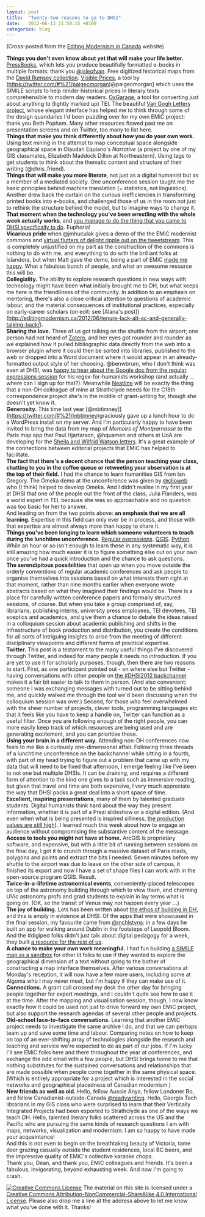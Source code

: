 ```yaml
---
layout: post
title:  "Twenty-two reasons to go to DHSI"
date:   2012-06-13 21:50:15 +0100
categories: blog
---
```


(Cross-posted from the [Editing Modernism in Canada](http://editingmodernism.ca/2012/06/twenty-two-reasons-to-go-to-dhsi/) website)

**Things you don't even know about yet that will make your life better.** [PressBooks](http://pressbooks.com/), which lets you produce beautifully formatted e-books in multiple formats: thank you [@isleofvan](https://twitter.com/isleofvan/status/210788123012120577). Free digitized historical maps from the [David Rumsey collection](http://www.davidrumsey.com/). [Visible Prices](http://www.paigemorgan.net/visibleprices/), a tool by (https://twitter.com/#%21/paigecmorgan)@paigecmorgan] which uses the SIMILE scripts to help render historical prices in literary texts comprehensible to modern day readers. [OxGarage](http://oxgarage.oucs.ox.ac.uk:8080/ege-webclient/), a tool for converting just about anything to (lightly marked up) TEI. The beautiful [Van Gogh Letters project](http://vangoghletters.org/), whose elegant interface has helped me to think through some of the design quandaries I'd been puzzling over for my own EMiC project: thank you Beth Popham. Many other resources flowed past me on presentation screens and on Twitter, too many to list here.<br />
**Things that make you think differently about how you do your own work.** Using text mining in the attempt to map conceptual space alongside geographical space in Olaudah Equiano's <em>Narrative</em> (a project by one of my GIS classmates, Elizabeth Maddock Dillon at Northeastern). Using tags to get students to think about the thematic content and structure of their writing (@chris_friend).<br />
**Things that will make you more literate**, not just as a digital humanist but as a member of a mediated society. One unconference session taught me the basic principles behind machine translation (= statistics, not linguistics). Another drew back the curtain on the curious inefficiencies in transforming printed books into e-books, and challenged those of us in the room not just to rethink the structure behind the model, but to imagine ways to change it.<br />
**That moment when the technology you've been wrestling with the whole week actually works**, and [you manage to do the thing that you came to DHSI specifically to do](https://twitter.com/a_e_lang/status/211144979312160768). Euphoria!<br />
**Vicarious pride** when @jmhuculak gives a demo of the the EMiC modernist commons and [virtual flutters of delight ripple out on the tweetstream](https://twitter.com/heatherfro/status/210527310045122561). This is completely unjustified on my part as the construction of the commons is nothing to do with me, and everything to do with the brilliant folks at Islandora, but when Matt gave the demo, being a part of EMiC [made me happy](https://twitter.com/a_e_lang/status/210528354842054656). What a fabulous bunch of people, and what an awesome resource this will be.<br />
**Collegiality.** The ability to explore research questions in new ways with technology might have been what initially brought me to DH, but what keeps me here is the friendliness of the community. In addition to an emphasis on mentoring, there's also a close critical attention to questions of academic labour, and the material consequences of institutional practices, especially on early-career scholars (on edit: see [Alana's post])(http://editingmodernism.ca/2012/06/tenure-lack-alt-ac-and-generally-talking-back/).<br />
**Sharing the love.** Three of us got talking on the shuttle from the airport; one person had not heard of [Zotero](http://www.zotero.org/), and her eyes got rounder and rounder as we explained how it pulled bibliographic data directly from the web into a browser plugin where it could then be sorted into libraries, published to the web or dropped into a Word document where it would appear in an already-formatted output style of her choosing. @benwbrum, who I don't think was even at DHSI, was [happy to hear about the Google doc from the regular expressions session](https://twitter.com/benwbrum/status/210117034741211136) for his regex-for-humanists workshop (and actually ... where can I sign up for that?). Meanwhile [Neatline](http://neatline.scholarslab.org/) will be exactly the thing that a non-DH colleague of mine at Strathclyde needs for the C18th correspondence project she's in the middle of grant-writing for, though she doesn't yet know it.<br />
**Generosity.** This time last year [@mbtimney]](https://twitter.com/#%21/mbtimney)graciously gave up a lunch hour to do a WordPress install on my server. And I'm particularly happy to have been invited to bring the data from my map of *Memoirs of Montparnasse* to the Paris map app that Paul Hjartarson, @hquamen and others at UoA are developing for the [Sheila and Wilfrid Watson letters](http://www.cwrc.ca/projects/infrastructure-projects/pilot-projects/editing-the-sheila-watson-wilfred-watson-letters/). It's a great example of the connections between editorial projects that EMiC has helped to facilitate.<br />
**The fact that there's a decent chance that the person teaching your class, chatting to you in the coffee queue or retweeting your observation is at the top of their field.** I had the chance to learn humanities GIS from Ian Gregory. The Omeka demo at the unconference was given by [@clioweb](https://twitter.com/#%21/clioweb) who (I think) helped to develop Omeka. And I didn't realise in my first year at DHSI that one of the people out the front of the class, Julia Flanders, was a world expert in TEI, because she was so approachable and no question was too basic for her to answer.<br />
And leading on from the two points above: **an emphasis that we are all learning.** Expertise in this field can only ever be in process, and those with that expertise are almost always more than happy to share it.<br />
**Things you've been longing to learn which someone volunteers to teach during the lunchtime unconference.** [Regular expressions](https://docs.google.com/document/d/1sYtTOZNNZGDpynB9FR_h6WkhTdKJ2mzo3r49K-L3KE4/edit). [QGIS](http://www.qgis.org/). [Python](https://docs.google.com/document/d/1EENEmyxLRmDvGrGsexb226N8-DXoLImmNJwE-8nakJQ/edit). While an hour or so isn't enough to learn these in any systematic way, it is still amazing how much easier it is to figure something else out on your own once you've had a quick introduction and the chance to ask questions.<br />
**The serendipitous possibilities** that open up when you move outside the orderly conventions of regular academic conferences and ask people to organise themselves into sessions based on what interests them right at that moment, rather than nine months earlier when everyone wrote abstracts based on what they imagined their findings would be. There is a place for carefully written conference papers and formally structured sessions, of course. But when you take a group comprised of, say, librarians, publishing interns, university press employees, TEI devotees, TEI sceptics and academics, and give them a chance to debate the ideas raised in a colloquium session about academic publishing and shifts in the infrastructure of book production and distribution, you create the conditions for all sorts of intriguing insights to arise from the meeting of different disciplinary viewpoints and different forms of practical expertise.<br />
**Twitter.** This post is a testament to the many useful things I've discovered through Twitter, and indeed for many people it needs no introduction. If you are yet to use it for scholarly purposes, though, then there are two reasons to start. First, as one participant pointed out - on where else but Twitter - having conversations with other people on [the #DHSI2012 backchannel](https://twitter.com/#%21/search/realtime/%23dhsi2012) makes it a fair bit easier to talk to them in person. (And also convenient: someone I was exchanging messages with turned out to be sitting behind me, and quickly walked me through the tool we'd been discussing when the colloquium session was over.) Second, for those who feel overwhelmed with the sheer number of projects, clever tools, programming languages etc that it feels like you have to keep a handle on, Twitter can function as a useful filter. Once you are following enough of the right people, you can more easily keep track of which resources are being used and are generating excitement, and you can prioritise those.<br />
**Using your brain in a different way.** Attending non-DH conferences now feels to me like a curiously one-dimensional affair. Following three threads of a lunchtime unconference on the backchannel while sitting in a fourth, with part of my head trying to figure out a problem that came up with my data that will need to be fixed that afternoon, I emerge feeling like I've been to not one but multiple DHSIs. It can be draining, and requires a different form of attention to the kind one gives to a task such as immersive reading, but given that travel and time are both expensive, I very much appreciate the way that DHSI packs a great deal into a short space of time.<br />
**Excellent, inspiring presentations**, many of them by talented graduate students. Digital humanists think hard about the way they present information, whether it is part of a Prezi slideshow or a digital edition. (And even when what is being presented is inspired silliness, [the production values are still high](http://vimeo.com/43692769)). I learned much this week about how to engage an audience without compromising the substantive content of the message.<br />
**Access to tools you might not have at home.** ArcGIS is proprietary software, and expensive, but with a little bit of running between sessions on the final day, I got it to crunch through a massive dataset of Paris roads, polygons and points and extract the bits I needed. Seven minutes before my shuttle to the airport was due to leave on the other side of campus, it finished its export and now I have a set of shape files I can work with in the open-source program QGIS. Result.<br />
**Twice-in-a-lifetime astronomical events**, conveniently-placed telescopes on top of the astronomy building through which to view them, and charming UVic astronomy profs and grad students to explain in lay terms what is going on. (OK, so the transit of Venus may not happen every year ...)<br />
**The joy of building.** Lots has been written about [the ethos of building in DH](http://projectroomseattle.org/2012/03/making-things/), and this is amply in evidence at DHSI. Of the apps that were showcased in the final session, my favourite came from [@mchlstvns](https://twitter.com/#%21/mchlstvns): in a few days he built an app for walking around Dublin in the footsteps of Leopold Bloom. And the #digiped folks didn't just talk about digital pedagogy for a week, they built [a resource for the rest of us](http://web.uvic.ca/%7Eenglblog/pedagogydhsi/).<br />
**A chance to make your own work meaningful.** I had fun building [a SIMILE map as a sandbox](http://aelang.net/projects/canada.htm) for other lit folks to use if they wanted to explore the geographical dimension of a text without going to the bother of constructing a map interface themselves. After various conversations at Monday's reception, it will now have a few more users, including some at Algoma who I may never meet, but I'm happy if they can make use of it.<br />
**Connections.** A grant call crossed my desk the other day for bringing people together for expert meetings, and I couldn't quite see how to use it at the time. After the mapping and visualisation session, though, I now know exactly how it could be used not just to drive forward my own EMiC project, but also support the research agendas of several other people and projects.<br />
**Old-school face-to-face conversations.** Learning that another EMiC project needs to investigate the same archive I do, and that we can perhaps team up and save some time and labour. Comparing notes on how to keep on top of an ever-shifting array of technologies alongside the research and teaching and service we're expected to do as part of our jobs. If I'm lucky I'll see EMiC folks here and there throughout the year at conferences, and exchange the odd email with a few people, but DHSI brings home to me that nothing substitutes for the sustained conversations and relationships that are made possible when people come together in the same physical space. (Which is entirely appropriate for a project which is interested in the social networks and geographical placedness of Canadian modernism.)<br />
**New friends as well as old.** Hello, fellow Aussie Anya, fellow Londoner Bo, and fellow Canadianist-outside-Canada [@readywriting](https://twitter.com/#%21/readywriting). Hello, Georgia Tech librarians in my GIS class who were surprised to learn that their Vertically Integrated Projects had been exported to Strathclyde as one of the ways we teach DH. Hello, talented literary folks scattered across the US and the Pacific who are pursuing the same kinds of research questions I am with maps, networks, visualization and modernism. I am so happy to have made your acquaintance!<br />
And this is not even to begin on the breathtaking beauty of Victoria, tame deer grazing casually outside the student residences, local BC beers, and the impressive quality of EMiC's collective karaoke chops.<br />
Thank you, Dean, and thank you, EMiC colleagues and friends. It's been a fabulous, invigorating, beyond exhausting week. And now I'm going to crash.<br />

[![Creative Commons License](https://i.creativecommons.org/l/by-nc-sa/4.0/80x15.png)](http://creativecommons.org/licenses/by-nc-sa/4.0/)
The material on this site is licensed under a [Creative Commons Attribution-NonCommercial-ShareAlike 4.0 International License](http://creativecommons.org/licenses/by-nc-sa/4.0/). Please also drop me a line at the address above to let me know what you’ve done with it. Thanks!
